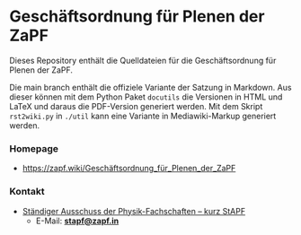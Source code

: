 # Geschäftsordnung für Plenen der ZaPF

Dieses Repository enthält die Quelldateien für die Geschäftsordnung für Plenen der ZaPF.

Die main branch enthält die offiziele Variante der Satzung in
Markdown. Aus dieser können mit dem Python Paket `docutils` die Versionen in
HTML und LaTeX und daraus die PDF-Version generiert werden. Mit dem Skript
`rst2wiki.py`  in `./util` kann eine Variante in Mediawiki-Markup generiert
werden.

### Homepage

* <https://zapf.wiki/Geschäftsordnung_für_Plenen_der_ZaPF>

### Kontakt

* [Ständiger Ausschuss der Physik-Fachschaften – kurz StAPF](http://zapfev.de/zapf/stapf)
  * E-Mail: **stapf@zapf.in**

